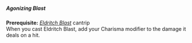 ##### Agonizing Blast

**Prerequisite:**
_[<span class="spell">Eldritch Blast</span>](#Eldritch_Blast_eldritch_blast)_ cantrip
\
When you cast Eldritch Blast, add your Charisma modifier to the damage it deals on a hit.

